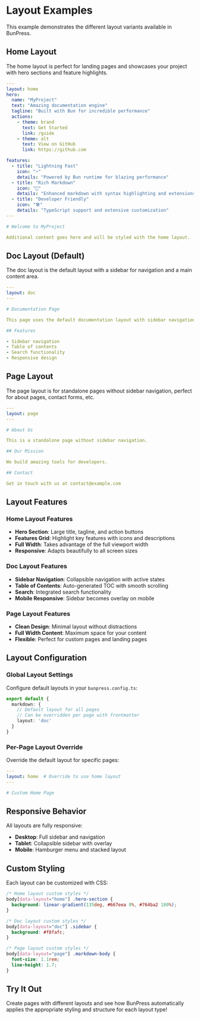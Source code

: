 # Layout Examples

This example demonstrates the different layout variants available in BunPress.

## Home Layout

The home layout is perfect for landing pages and showcases your project with hero sections and feature highlights.

```yaml
---
layout: home
hero:
  name: "MyProject"
  text: "Amazing documentation engine"
  tagline: "Built with Bun for incredible performance"
  actions:
    - theme: brand
      text: Get Started
      link: /guide
    - theme: alt
      text: View on GitHub
      link: https://github.com

features:
  - title: "Lightning Fast"
    icon: "⚡"
    details: "Powered by Bun runtime for blazing performance"
  - title: "Rich Markdown"
    icon: "📝"
    details: "Enhanced markdown with syntax highlighting and extensions"
  - title: "Developer Friendly"
    icon: "🛠"
    details: "TypeScript support and extensive customization"
---

# Welcome to MyProject

Additional content goes here and will be styled with the home layout.
```

## Doc Layout (Default)

The doc layout is the default layout with a sidebar for navigation and a main content area.

```yaml
---
layout: doc
---

# Documentation Page

This page uses the default documentation layout with sidebar navigation.

## Features

- Sidebar navigation
- Table of contents
- Search functionality
- Responsive design
```

## Page Layout

The page layout is for standalone pages without sidebar navigation, perfect for about pages, contact forms, etc.

```yaml
---
layout: page
---

# About Us

This is a standalone page without sidebar navigation.

## Our Mission

We build amazing tools for developers.

## Contact

Get in touch with us at contact@example.com
```

## Layout Features

### Home Layout Features

- **Hero Section**: Large title, tagline, and action buttons
- **Features Grid**: Highlight key features with icons and descriptions
- **Full Width**: Takes advantage of the full viewport width
- **Responsive**: Adapts beautifully to all screen sizes

### Doc Layout Features

- **Sidebar Navigation**: Collapsible navigation with active states
- **Table of Contents**: Auto-generated TOC with smooth scrolling
- **Search**: Integrated search functionality
- **Mobile Responsive**: Sidebar becomes overlay on mobile

### Page Layout Features

- **Clean Design**: Minimal layout without distractions
- **Full Width Content**: Maximum space for your content
- **Flexible**: Perfect for custom pages and landing pages

## Layout Configuration

### Global Layout Settings

Configure default layouts in your `bunpress.config.ts`:

```typescript
export default {
  markdown: {
    // Default layout for all pages
    // Can be overridden per page with frontmatter
    layout: 'doc'
  }
}
```

### Per-Page Layout Override

Override the default layout for specific pages:

```yaml
---
layout: home  # Override to use home layout
---

# Custom Home Page
```

## Responsive Behavior

All layouts are fully responsive:

- **Desktop**: Full sidebar and navigation
- **Tablet**: Collapsible sidebar with overlay
- **Mobile**: Hamburger menu and stacked layout

## Custom Styling

Each layout can be customized with CSS:

```css
/* Home layout custom styles */
body[data-layout="home"] .hero-section {
  background: linear-gradient(135deg, #667eea 0%, #764ba2 100%);
}

/* Doc layout custom styles */
body[data-layout="doc"] .sidebar {
  background: #f8fafc;
}

/* Page layout custom styles */
body[data-layout="page"] .markdown-body {
  font-size: 1.1rem;
  line-height: 1.7;
}
```

## Try It Out

Create pages with different layouts and see how BunPress automatically applies the appropriate styling and structure for each layout type!
